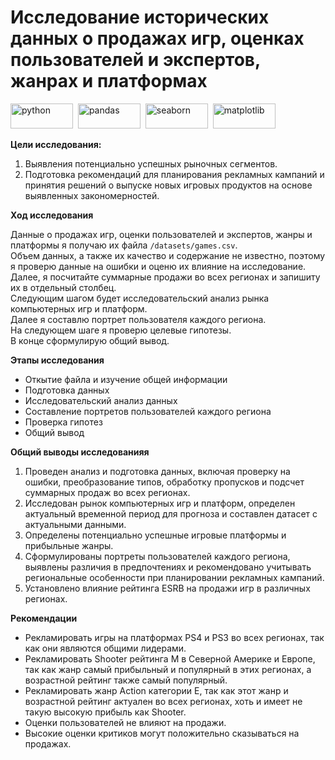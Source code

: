 # Исследование исторических данных о продажах игр, оценках пользователей и экспертов, жанрах и платформах

<div>
  <img src="https://www.python.org/static/community_logos/python-logo.png" title="python" alt="python" width="100" height="40"/>&nbsp
  <img src="https://pandas.pydata.org/static/img/pandas.svg" title="pandas" alt="pandas" width="100" height="40"/>&nbsp
  <img src="https://seaborn.pydata.org/_images/logo-wide-lightbg.svg" title="seaborn" alt="seaborn" width="100" height="40"/>&nbsp
  <img src="https://matplotlib.org/3.1.0/_images/sphx_glr_logos2_003.png" title="matplotlib" alt="matplotlib" width="100" height="40"/>&nbsp
</div>

**Цели исследования:**

1. Выявления потенциально успешных рыночных сегментов.
2. Подготовка рекомендаций для планирования рекламных кампаний и принятия решений о выпуске новых игровых продуктов на основе выявленных закономерностей.

**Ход исследования**

Данные о продажах игр, оценки пользователей и экспертов, жанры и платформы я получаю их файла `/datasets/games.csv`.<br>
Объем данных, а также их качество и содержание не известно, поэтому я проверю данные на ошибки и оценю их влияние на исследование. Далее, я посчитайте суммарные продажи во всех регионах и запишиту их в отдельный столбец.<br>
Следующим шагом будет исследовательский анализ рынка компьютерных игр и платформ.<br>
Далее я составлю портрет пользователя каждого региона.<br>
На следующем шаге я проверю целевые гипотезы.<br>
В конце сформулирую общий вывод.<br>

**Этапы исследования**

- Откытие файла и изучение общей информации
- Подготовка данных
- Исследовательский анализ данных
- Составление портретов пользователей каждого региона
- Проверка гипотез
- Общий вывод

**Общий выводы исследованияя**

1. Проведен анализ и подготовка данных, включая проверку на ошибки, преобразование типов, обработку пропусков и подсчет суммарных продаж во всех регионах.
2. Исследован рынок компьютерных игр и платформ, определен актуальный временной период для прогноза и составлен датасет с актуальными данными.
3. Определены потенциально успешные игровые платформы и прибыльные жанры.
4. Сформулированы портреты пользователей каждого региона, выявлены различия в предпочтениях и рекомендовано учитывать региональные особенности при планировании рекламных кампаний.
5. Установлено влияние рейтинга ESRB на продажи игр в различных регионах.

**Рекомендации**

- Рекламировать игры на платформах PS4 и PS3 во всех регионах, так как они являются общими лидерами.
- Рекламировать Shooter рейтинга M в Северной Америке и Европе, так как жанр самый прибыльный и популярный в этих регионах, а возрастной рейтинг также самый популярный.
- Рекламировать жанр Action категории E, так как этот жанр и возрастной рейтинг актуален во всех регионах, хоть и имеет не такую высокую прибыль как Shooter.
- Оценки пользователей не влияют на продажи.
- Высокие оценки критиков могут положительно сказываться на продажах.
